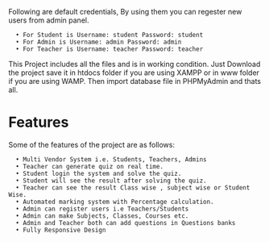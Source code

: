 
Following are default credentials, By using them you can regester new users from admin panel.

      • For Student is Username: student Password: student
      • For Admin is Username: admin Password: admin
      • For Teacher is Username: teacher Password: teacher



This Project includes all the files and is in working condition. Just Download the project save it in htdocs folder if you are using XAMPP or in www folder if you are using WAMP. Then import database file in PHPMyAdmin and thats all.

# Features
Some of the features of the project are as follows: 

      • Multi Vendor System i.e. Students, Teachers, Admins
      • Teacher can generate quiz on real time.
      • Student login the system and solve the quiz.
      • Student will see the result after solving the quiz.
      • Teacher can see the result Class wise , subject wise or Student Wise.
      • Automated marking system with Percentage calculation.
      • Admin can register users i.e Teachers/Students
      • Admin can make Subjects, Classes, Courses etc.
      • Admin and Teacher both can add questions in Questions banks
      • Fully Responsive Design


